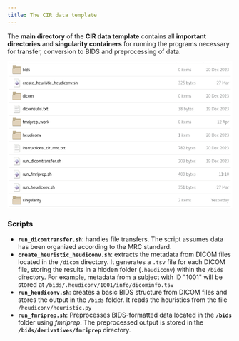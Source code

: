 ```yaml
---
title: The CIR data template
---
```


The **main directory** of the **CIR data template** contains all **important directories** and **singularity containers** for running the programs necessary for transfer, conversion to BIDS and preprocessing of data.

![CIR-Template](../resources/wiki_images/cirtemplate.png)

### Scripts&#x20;

* **`run_dicomtransfer.sh`**: handles file transfers. The script assumes data has been organized according to the MRC standard.
* **`create_heuristic_heudiconv.sh`**: extracts the metadata from DICOM files located in the `/dicom` directory. It generates a `.tsv` file for each DICOM file, storing the results in a hidden folder (`.heudiconv`) within the `/bids` directory. For example, metadata from a subject with ID "1001" will be stored at `/bids/.heudiconv/1001/info/dicominfo.tsv`
* **`run_heudiconv.sh`**: creates a basic BIDS structure from DICOM files and stores the output in the `/bids` folder. It reads the heuristics from the file `/heudiconv/heuristic.py`
* **`run_fmriprep.sh`**: Preprocesses BIDS-formatted data located in the **`/bids`** folder using _fmriprep_. The preprocessed output is stored in the **`/bids/derivatives/fmriprep`** directory.
